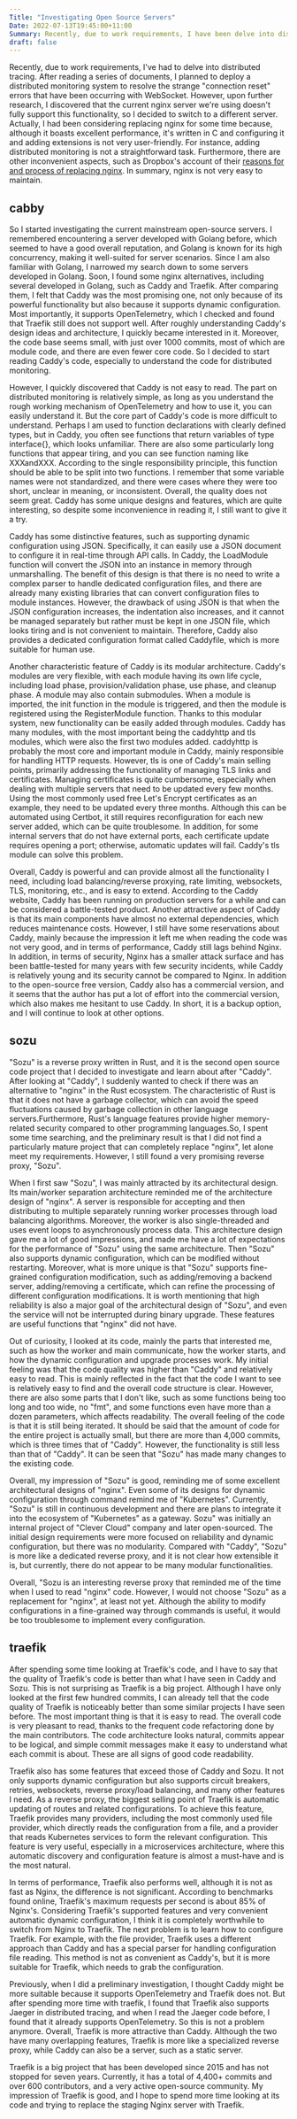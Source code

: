 ```yaml
---
Title: "Investigating Open Source Servers"
Date: 2022-07-13T19:45:00+11:00
Summary: Recently, due to work requirements, I have been delve into distributed tracing. After reading a series of documents, I planned to deploy a set of distributed monitoring systems to solve the strange connection reset error that has been occurring with WebSockets. After some research, I found that the current nginx server being used does not have good support for this feature, so I decided to simply switch to a different server.
draft: false
---
```


Recently, due to work requirements, I've had to delve into distributed tracing. After reading a series of documents, I planned to deploy a distributed monitoring system to resolve the strange "connection reset" errors that have been occurring with WebSocket. However, upon further research, I discovered that the current nginx server we're using doesn't fully support this functionality, so I decided to switch to a different server. Actually, I had been considering replacing nginx for some time because, although it boasts excellent performance, it's written in C and configuring it and adding extensions is not very user-friendly. For instance, adding distributed monitoring is not a straightforward task. Furthermore, there are other inconvenient aspects, such as Dropbox's account of their [reasons for and process of replacing nginx]((https://dropbox.tech/infrastructure/how-we-migrated-dropbox-from-nginx-to-envoy)). In summary, nginx is not very easy to maintain. 


## cabby

So I started investigating the current mainstream open-source servers. I remembered encountering a server developed with Golang before, which seemed to have a good overall reputation, and Golang is known for its high concurrency, making it well-suited for server scenarios. Since I am also familiar with Golang, I narrowed my search down to some servers developed in Golang. Soon, I found some nginx alternatives, including several developed in Golang, such as Caddy and Traefik. After comparing them, I felt that Caddy was the most promising one, not only because of its powerful functionality but also because it supports dynamic configuration. Most importantly, it supports OpenTelemetry, which I checked and found that Traefik still does not support well. After roughly understanding Caddy's design ideas and architecture, I quickly became interested in it. Moreover, the code base seems small, with just over 1000 commits, most of which are module code, and there are even fewer core code. So I decided to start reading Caddy's code, especially to understand the code for distributed monitoring.

However, I quickly discovered that Caddy is not easy to read. The part on distributed monitoring is relatively simple, as long as you understand the rough working mechanism of OpenTelemetry and how to use it, you can easily understand it. But the core part of Caddy's code is more difficult to understand. Perhaps I am used to function declarations with clearly defined types, but in Caddy, you often see functions that return variables of type interface{}, which looks unfamiliar. There are also some particularly long functions that appear tiring, and you can see function naming like XXXandXXX. According to the single responsibility principle, this function should be able to be split into two functions. I remember that some variable names were not standardized, and there were cases where they were too short, unclear in meaning, or inconsistent. Overall, the quality does not seem great. Caddy has some unique designs and features, which are quite interesting, so despite some inconvenience in reading it, I still want to give it a try.

Caddy has some distinctive features, such as supporting dynamic configuration using JSON. Specifically, it can easily use a JSON document to configure it in real-time through API calls. In Caddy, the LoadModule function will convert the JSON into an instance in memory through unmarshalling. The benefit of this design is that there is no need to write a complex parser to handle dedicated configuration files, and there are already many existing libraries that can convert configuration files to module instances. However, the drawback of using JSON is that when the JSON configuration increases, the indentation also increases, and it cannot be managed separately but rather must be kept in one JSON file, which looks tiring and is not convenient to maintain. Therefore, Caddy also provides a dedicated configuration format called Caddyfile, which is more suitable for human use.

Another characteristic feature of Caddy is its modular architecture. Caddy's modules are very flexible, with each module having its own life cycle, including load phase, provision/validation phase, use phase, and cleanup phase. A module may also contain submodules. When a module is imported, the init function in the module is triggered, and then the module is registered using the RegisterModule function. Thanks to this modular system, new functionality can be easily added through modules. Caddy has many modules, with the most important being the caddyhttp and tls modules, which were also the first two modules added. caddyhttp is probably the most core and important module in Caddy, mainly responsible for handling HTTP requests. However, tls is one of Caddy's main selling points, primarily addressing the functionality of managing TLS links and certificates. Managing certificates is quite cumbersome, especially when dealing with multiple servers that need to be updated every few months. Using the most commonly used free Let's Encrypt certificates as an example, they need to be updated every three months. Although this can be automated using Certbot, it still requires reconfiguration for each new server added, which can be quite troublesome. In addition, for some internal servers that do not have external ports, each certificate update requires opening a port; otherwise, automatic updates will fail. Caddy's tls module can solve this problem.

Overall, Caddy is powerful and can provide almost all the functionality I need, including load balancing/reverse proxying, rate limiting, websockets, TLS, monitoring, etc., and is easy to extend. According to the Caddy website, Caddy has been running on production servers for a while and can be considered a battle-tested product. Another attractive aspect of Caddy is that its main components have almost no external dependencies, which reduces maintenance costs. However, I still have some reservations about Caddy, mainly because the impression it left me when reading the code was not very good, and in terms of performance, Caddy still lags behind Nginx. In addition, in terms of security, Nginx has a smaller attack surface and has been battle-tested for many years with few security incidents, while Caddy is relatively young and its security cannot be compared to Nginx. In addition to the open-source free version, Caddy also has a commercial version, and it seems that the author has put a lot of effort into the commercial version, which also makes me hesitant to use Caddy. In short, it is a backup option, and I will continue to look at other options.


## sozu

"Sozu" is a reverse proxy written in Rust, and it is the second open source code project that I decided to investigate and learn about after "Caddy". After looking at "Caddy", I suddenly wanted to check if there was an alternative to "nginx" in the Rust ecosystem. The characteristic of Rust is that it does not have a garbage collector, which can avoid the speed fluctuations caused by garbage collection in other language servers.Furthermore, Rust's language features provide higher memory-related security compared to other programming languages.So, I spent some time searching, and the preliminary result is that I did not find a particularly mature project that can completely replace "nginx", let alone meet my requirements. However, I still found a very promising reverse proxy, "Sozu".

When I first saw "Sozu", I was mainly attracted by its architectural design. Its main/worker separation architecture reminded me of the architecture design of "nginx". A server is responsible for accepting and then distributing to multiple separately running worker processes through load balancing algorithms. Moreover, the worker is also single-threaded and uses event loops to asynchronously process data. This architecture design gave me a lot of good impressions, and made me have a lot of expectations for the performance of "Sozu" using the same architecture. Then "Sozu" also supports dynamic configuration, which can be modified without restarting. Moreover, what is more unique is that "Sozu" supports fine-grained configuration modification, such as adding/removing a backend server, adding/removing a certificate, which can refine the processing of different configuration modifications. It is worth mentioning that high reliability is also a major goal of the architectural design of "Sozu", and even the service will not be interrupted during binary upgrade. These features are useful functions that "nginx" did not have.

Out of curiosity, I looked at its code, mainly the parts that interested me, such as how the worker and main communicate, how the worker starts, and how the dynamic configuration and upgrade processes work. My initial feeling was that the code quality was higher than "Caddy" and relatively easy to read. This is mainly reflected in the fact that the code I want to see is relatively easy to find and the overall code structure is clear. However, there are also some parts that I don't like, such as some functions being too long and too wide, no "fmt", and some functions even have more than a dozen parameters, which affects readability. The overall feeling of the code is that it is still being iterated. It should be said that the amount of code for the entire project is actually small, but there are more than 4,000 commits, which is three times that of "Caddy". However, the functionality is still less than that of "Caddy". It can be seen that "Sozu" has made many changes to the existing code.

Overall, my impression of "Sozu" is good, reminding me of some excellent architectural designs of "nginx". Even some of its designs for dynamic configuration through command remind me of "Kubernetes". Currently, "Sozu" is still in continuous development and there are plans to integrate it into the ecosystem of "Kubernetes" as a gateway. Sozu" was initially an internal project of "Clever Cloud" company and later open-sourced. The initial design requirements were more focused on reliability and dynamic configuration, but there was no modularity. Compared with "Caddy", "Sozu" is more like a dedicated reverse proxy, and it is not clear how extensible it is, but currently, there do not appear to be many modular functionalities.

Overall, "Sozu is an interesting reverse proxy that reminded me of the time when I used to read "nginx" code. However, I would not choose "Sozu" as a replacement for "nginx", at least not yet. Although the ability to modify configurations in a fine-grained way through commands is useful, it would be too troublesome to implement every configuration.


## traefik

After spending some time looking at Traefik's code, and I have to say that the quality of Traefik's code is better than what I have seen in Caddy and Sozu. This is not surprising as Traefik is a big project. Although I have only looked at the first few hundred commits, I can already tell that the code quality of Traefik is noticeably better than some similar projects I have seen before. The most important thing is that it is easy to read. The overall code is very pleasant to read, thanks to the frequent code refactoring done by the main contributors. The code architecture looks natural, commits appear to be logical, and simple commit messages make it easy to understand what each commit is about. These are all signs of good code readability.

Traefik also has some features that exceed those of Caddy and Sozu. It not only supports dynamic configuration but also supports circuit breakers, retries, websockets, reverse proxy/load balancing, and many other features I need. As a reverse proxy, the biggest selling point of Traefik is automatic updating of routes and related configurations. To achieve this feature, Traefik provides many providers, including the most commonly used file provider, which directly reads the configuration from a file, and a provider that reads Kubernetes services to form the relevant configuration. This feature is very useful, especially in a microservices architecture, where this automatic discovery and configuration feature is almost a must-have and is the most natural.

In terms of performance, Traefik also performs well, although it is not as fast as Nginx, the difference is not significant. According to benchmarks found online, Traefik's maximum requests per second is about 85% of Nginx's. Considering Traefik's supported features and very convenient automatic dynamic configuration, I think it is completely worthwhile to switch from Nginx to Traefik. The next problem is to learn how to configure Traefik. For example, with the file provider, Traefik uses a different approach than Caddy and has a special parser for handling configuration file reading. This method is not as convenient as Caddy's, but it is more suitable for Traefik, which needs to grab the configuration.

Previously, when I did a preliminary investigation, I thought Caddy might be more suitable because it supports OpenTelemetry and Traefik does not. But after spending more time with traefik, I found that Traefik also supports Jaeger in distributed tracing, and when I read the Jaeger code before, I found that it already supports OpenTelemetry. So this is not a problem anymore. Overall, Traefik is more attractive than Caddy. Although the two have many overlapping features, Traefik is more like a specialized reverse proxy, while Caddy can also be a server, such as a static server.

Traefik is a big project that has been developed since 2015 and has not stopped for seven years. Currently, it has a total of 4,400+ commits and over 600 contributors, and a very active open-source community. My impression of Traefik is good, and I hope to spend more time looking at its code and trying to replace the staging Nginx server with Traefik.